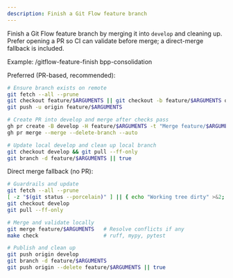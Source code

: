 ```yaml
---
description: Finish a Git Flow feature branch
---
```


Finish a Git Flow feature branch by merging it into `develop` and cleaning up. Prefer opening a PR so CI can validate before merge; a direct-merge fallback is included.

Example: /gitflow-feature-finish bpp-consolidation

Preferred (PR-based, recommended):
```bash
# Ensure branch exists on remote
git fetch --all --prune
git checkout feature/$ARGUMENTS || git checkout -b feature/$ARGUMENTS origin/feature/$ARGUMENTS
git push -u origin feature/$ARGUMENTS

# Create PR into develop and merge after checks pass
gh pr create -B develop -H feature/$ARGUMENTS -t "Merge feature/$ARGUMENTS" -b "Finishes feature $ARGUMENTS"
gh pr merge --merge --delete-branch --auto

# Update local develop and clean up local branch
git checkout develop && git pull --ff-only
git branch -d feature/$ARGUMENTS || true
```

Direct merge fallback (no PR):
```bash
# Guardrails and update
git fetch --all --prune
[ -z "$(git status --porcelain)" ] || { echo "Working tree dirty" >&2; exit 1; }
git checkout develop
git pull --ff-only

# Merge and validate locally
git merge feature/$ARGUMENTS   # Resolve conflicts if any
make check                     # ruff, mypy, pytest

# Publish and clean up
git push origin develop
git branch -d feature/$ARGUMENTS
git push origin --delete feature/$ARGUMENTS || true
```
